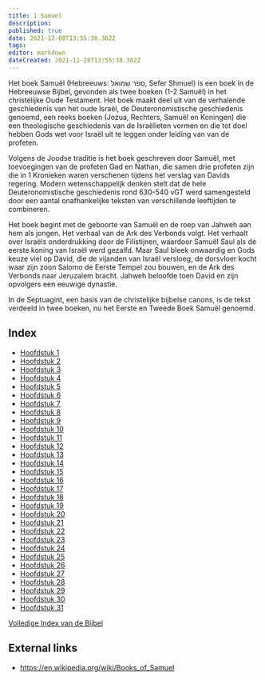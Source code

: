 ```yaml
---
title: 1 Samuel
description: 
published: true
date: 2021-12-08T13:55:38.362Z
tags: 
editor: markdown
dateCreated: 2021-11-28T13:55:38.362Z
---
```


Het boek Samuël (Hebreeuws: ספר שמואל, Sefer Shmuel) is een boek in de Hebreeuwse Bijbel, gevonden als twee boeken (1-2 Samuël) in het christelijke Oude Testament. Het boek maakt deel uit van de verhalende geschiedenis van het oude Israël, de Deuteronomistische geschiedenis genoemd, een reeks boeken (Jozua, Rechters, Samuël en Koningen) die een theologische geschiedenis van de Israëlieten vormen en die tot doel hebben Gods wet voor Israël uit te leggen onder leiding van van de profeten. 

Volgens de Joodse traditie is het boek geschreven door Samuël, met toevoegingen van de profeten Gad en Nathan, die samen drie profeten zijn die in 1 Kronieken waren verschenen tijdens het verslag van Davids regering. Modern wetenschappelijk denken stelt dat de hele Deuteronomistische geschiedenis rond 630-540 vGT werd samengesteld door een aantal onafhankelijke teksten van verschillende leeftijden te combineren.

Het boek begint met de geboorte van Samuël en de roep van Jahweh aan hem als jongen. Het verhaal van de Ark des Verbonds volgt. Het verhaalt over Israëls onderdrukking door de Filistijnen, waardoor Samuël Saul als de eerste koning van Israël werd gezalfd. Maar Saul bleek onwaardig en Gods keuze viel op David, die de vijanden van Israël versloeg, de dorsvloer kocht waar zijn zoon Salomo de Eerste Tempel zou bouwen, en de Ark des Verbonds naar Jeruzalem bracht. Jahweh beloofde toen David en zijn opvolgers een eeuwige dynastie. 

In de Septuagint, een basis van de christelijke bijbelse canons, is de tekst verdeeld in twee boeken, nu het Eerste en Tweede Boek Samuël genoemd.

## Index

- [Hoofdstuk 1](/nl/Bible/1_Samuel/1)
- [Hoofdstuk 2](/nl/Bible/1_Samuel/2)
- [Hoofdstuk 3](/nl/Bible/1_Samuel/3)
- [Hoofdstuk 4](/nl/Bible/1_Samuel/4)
- [Hoofdstuk 5](/nl/Bible/1_Samuel/5)
- [Hoofdstuk 6](/nl/Bible/1_Samuel/6)
- [Hoofdstuk 7](/nl/Bible/1_Samuel/7)
- [Hoofdstuk 8](/nl/Bible/1_Samuel/8)
- [Hoofdstuk 9](/nl/Bible/1_Samuel/9)
- [Hoofdstuk 10](/nl/Bible/1_Samuel/10)
- [Hoofdstuk 11](/nl/Bible/1_Samuel/11)
- [Hoofdstuk 12](/nl/Bible/1_Samuel/12)
- [Hoofdstuk 13](/nl/Bible/1_Samuel/13)
- [Hoofdstuk 14](/nl/Bible/1_Samuel/14)
- [Hoofdstuk 15](/nl/Bible/1_Samuel/15)
- [Hoofdstuk 16](/nl/Bible/1_Samuel/16)
- [Hoofdstuk 17](/nl/Bible/1_Samuel/17)
- [Hoofdstuk 18](/nl/Bible/1_Samuel/18)
- [Hoofdstuk 19](/nl/Bible/1_Samuel/19)
- [Hoofdstuk 20](/nl/Bible/1_Samuel/20)
- [Hoofdstuk 21](/nl/Bible/1_Samuel/21)
- [Hoofdstuk 22](/nl/Bible/1_Samuel/22)
- [Hoofdstuk 23](/nl/Bible/1_Samuel/23)
- [Hoofdstuk 24](/nl/Bible/1_Samuel/24)
- [Hoofdstuk 25](/nl/Bible/1_Samuel/25)
- [Hoofdstuk 26](/nl/Bible/1_Samuel/26)
- [Hoofdstuk 27](/nl/Bible/1_Samuel/27)
- [Hoofdstuk 28](/nl/Bible/1_Samuel/28)
- [Hoofdstuk 29](/nl/Bible/1_Samuel/29)
- [Hoofdstuk 30](/nl/Bible/1_Samuel/30)
- [Hoofdstuk 31](/nl/Bible/1_Samuel/31)


[Volledige Index van de Bijbel](/nl/index/bible)


## External links

- https://en.wikipedia.org/wiki/Books_of_Samuel
